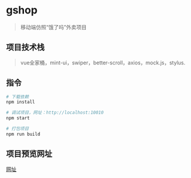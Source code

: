 # gshop

> 移动端仿照“饿了吗”外卖项目

## 项目技术栈

> vue全家桶，mint-ui，swiper，better-scroll，axios，mock.js，stylus.

## 指令

``` bash
# 下载依赖
npm install

# 调试项目，网址：http://localhost:10010
npm start

# 打包项目
npm run build

```

## 项目预览网址

 [网址](http://106.13.3.24:3020/)
